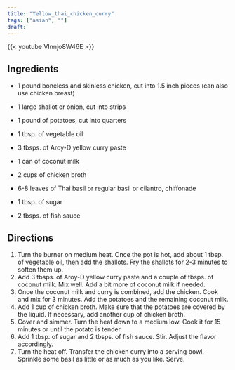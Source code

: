 ```yaml
---
title: "Yellow_thai_chicken_curry"
tags: ["asian", ""]
draft:
---
```


{{< youtube VInnjo8W46E  >}}

## Ingredients

-   1 pound boneless and skinless chicken, cut into 1.5 inch pieces (can also use chicken breast)

-   1 large shallot or onion, cut into strips

-   1 pound of potatoes, cut into quarters

-   1 tbsp. of vegetable oil

-   3 tbsps. of Aroy-D yellow curry paste

-   1 can of coconut milk

-   2 cups of chicken broth

-   6-8 leaves of Thai basil or regular basil or cilantro, chiffonade

-   1 tbsp. of sugar

-   2 tbsps. of fish sauce

## Directions

1. Turn the burner on medium heat. Once the pot is hot, add about 1 tbsp. of vegetable oil, then add the shallots. Fry the shallots for 2-3 minutes to soften them up.
2. Add 3 tbsps. of Aroy-D yellow curry paste and a couple of tbsps. of coconut milk. Mix well. Add a bit more of coconut milk if needed.
3. Once the coconut milk and curry is combined, add the chicken. Cook and mix for 3 minutes. Add the potatoes and the remaining coconut milk.
4. Add 1 cup of chicken broth. Make sure that the potatoes are covered by the liquid. If necessary, add another cup of chicken broth.
5. Cover and simmer. Turn the heat down to a medium low. Cook it for 15 minutes or until the potato is tender.
6. Add 1 tbsp. of sugar and 2 tbsps. of fish sauce. Stir. Adjust the flavor accordingly.
7. Turn the heat off. Transfer the chicken curry into a serving bowl. Sprinkle some basil as little or as much as you like. Serve.
